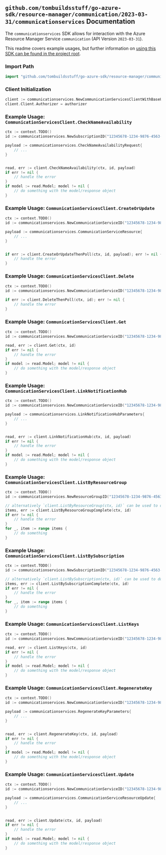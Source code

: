 
## `github.com/tombuildsstuff/go-azure-sdk/resource-manager/communication/2023-03-31/communicationservices` Documentation

The `communicationservices` SDK allows for interaction with the Azure Resource Manager Service `communication` (API Version `2023-03-31`).

This readme covers example usages, but further information on [using this SDK can be found in the project root](https://github.com/tombuildsstuff/go-azure-sdk/tree/main/docs).

### Import Path

```go
import "github.com/tombuildsstuff/go-azure-sdk/resource-manager/communication/2023-03-31/communicationservices"
```


### Client Initialization

```go
client := communicationservices.NewCommunicationServicesClientWithBaseURI("https://management.azure.com")
client.Client.Authorizer = authorizer
```


### Example Usage: `CommunicationServicesClient.CheckNameAvailability`

```go
ctx := context.TODO()
id := communicationservices.NewSubscriptionID("12345678-1234-9876-4563-123456789012")

payload := communicationservices.CheckNameAvailabilityRequest{
	// ...
}


read, err := client.CheckNameAvailability(ctx, id, payload)
if err != nil {
	// handle the error
}
if model := read.Model; model != nil {
	// do something with the model/response object
}
```


### Example Usage: `CommunicationServicesClient.CreateOrUpdate`

```go
ctx := context.TODO()
id := communicationservices.NewCommunicationServiceID("12345678-1234-9876-4563-123456789012", "example-resource-group", "communicationServiceValue")

payload := communicationservices.CommunicationServiceResource{
	// ...
}


if err := client.CreateOrUpdateThenPoll(ctx, id, payload); err != nil {
	// handle the error
}
```


### Example Usage: `CommunicationServicesClient.Delete`

```go
ctx := context.TODO()
id := communicationservices.NewCommunicationServiceID("12345678-1234-9876-4563-123456789012", "example-resource-group", "communicationServiceValue")

if err := client.DeleteThenPoll(ctx, id); err != nil {
	// handle the error
}
```


### Example Usage: `CommunicationServicesClient.Get`

```go
ctx := context.TODO()
id := communicationservices.NewCommunicationServiceID("12345678-1234-9876-4563-123456789012", "example-resource-group", "communicationServiceValue")

read, err := client.Get(ctx, id)
if err != nil {
	// handle the error
}
if model := read.Model; model != nil {
	// do something with the model/response object
}
```


### Example Usage: `CommunicationServicesClient.LinkNotificationHub`

```go
ctx := context.TODO()
id := communicationservices.NewCommunicationServiceID("12345678-1234-9876-4563-123456789012", "example-resource-group", "communicationServiceValue")

payload := communicationservices.LinkNotificationHubParameters{
	// ...
}


read, err := client.LinkNotificationHub(ctx, id, payload)
if err != nil {
	// handle the error
}
if model := read.Model; model != nil {
	// do something with the model/response object
}
```


### Example Usage: `CommunicationServicesClient.ListByResourceGroup`

```go
ctx := context.TODO()
id := communicationservices.NewResourceGroupID("12345678-1234-9876-4563-123456789012", "example-resource-group")

// alternatively `client.ListByResourceGroup(ctx, id)` can be used to do batched pagination
items, err := client.ListByResourceGroupComplete(ctx, id)
if err != nil {
	// handle the error
}
for _, item := range items {
	// do something
}
```


### Example Usage: `CommunicationServicesClient.ListBySubscription`

```go
ctx := context.TODO()
id := communicationservices.NewSubscriptionID("12345678-1234-9876-4563-123456789012")

// alternatively `client.ListBySubscription(ctx, id)` can be used to do batched pagination
items, err := client.ListBySubscriptionComplete(ctx, id)
if err != nil {
	// handle the error
}
for _, item := range items {
	// do something
}
```


### Example Usage: `CommunicationServicesClient.ListKeys`

```go
ctx := context.TODO()
id := communicationservices.NewCommunicationServiceID("12345678-1234-9876-4563-123456789012", "example-resource-group", "communicationServiceValue")

read, err := client.ListKeys(ctx, id)
if err != nil {
	// handle the error
}
if model := read.Model; model != nil {
	// do something with the model/response object
}
```


### Example Usage: `CommunicationServicesClient.RegenerateKey`

```go
ctx := context.TODO()
id := communicationservices.NewCommunicationServiceID("12345678-1234-9876-4563-123456789012", "example-resource-group", "communicationServiceValue")

payload := communicationservices.RegenerateKeyParameters{
	// ...
}


read, err := client.RegenerateKey(ctx, id, payload)
if err != nil {
	// handle the error
}
if model := read.Model; model != nil {
	// do something with the model/response object
}
```


### Example Usage: `CommunicationServicesClient.Update`

```go
ctx := context.TODO()
id := communicationservices.NewCommunicationServiceID("12345678-1234-9876-4563-123456789012", "example-resource-group", "communicationServiceValue")

payload := communicationservices.CommunicationServiceResourceUpdate{
	// ...
}


read, err := client.Update(ctx, id, payload)
if err != nil {
	// handle the error
}
if model := read.Model; model != nil {
	// do something with the model/response object
}
```
